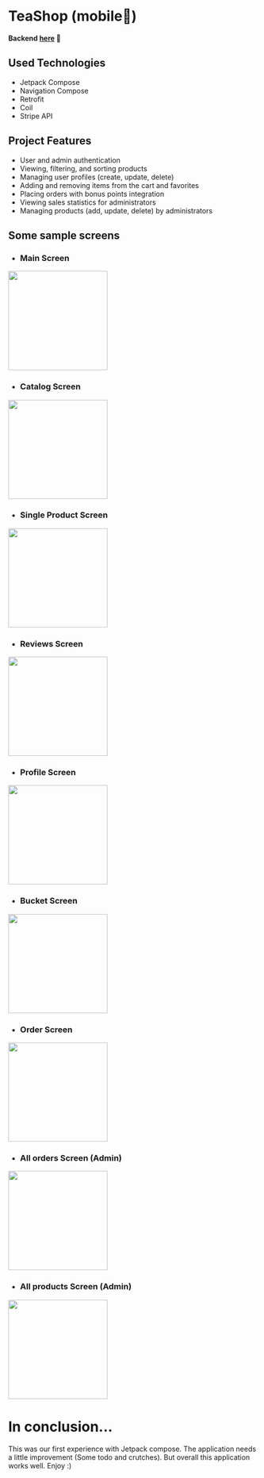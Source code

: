 # TeaShop (mobile🎴)
**Backend [here](https://github.com/Rezozo/TeaShop) 🔧**

## Used Technologies
* Jetpack Compose
* Navigation Compose
* Retrofit
* Coil
* Stripe API

## Project Features

* User and admin authentication
* Viewing, filtering, and sorting products
* Managing user profiles (create, update, delete)
* Adding and removing items from the cart and favorites
* Placing orders with bonus points integration
* Viewing sales statistics for administrators
* Managing products (add, update, delete) by administrators

## Some sample screens
* ### Main Screen
<img src="https://i.ibb.co/JnL4J1n/main.jpg" width="200" /><br/>

* ### Catalog Screen
<img src="https://i.ibb.co/DLKV3Sk/products.jpg" width="200" /><br/>

* ### Single Product Screen
<img src="https://i.ibb.co/NY1F6bF/product.jpg" width="200" /><br/>

* ### Reviews Screen
<img src="https://i.ibb.co/WtDB245/reviews.jpg" width="200" /><br/>

* ### Profile Screen
<img src="https://i.ibb.co/1zzbF1F/profile.png" width="200" /><br/>

* ### Bucket Screen
<img src="https://i.ibb.co/sF8y49R/bucket.jpg" width="200" /><br/>

* ### Order Screen
<img src="https://i.ibb.co/Q8D9SnD/orders.jpg" width="200" /><br/>

* ### All orders Screen (Admin)
<img src="https://i.ibb.co/Tb6bx6p/allorders.jpg" width="200" /><br/>

* ### All products Screen (Admin)
<img src="https://i.ibb.co/2NC84jJ/allproducts.jpg" width="200" /><br/>

# In conclusion...
This was our first experience with Jetpack compose. The application needs a little improvement (Some todo and crutches). But overall this application works well. Enjoy :) 
